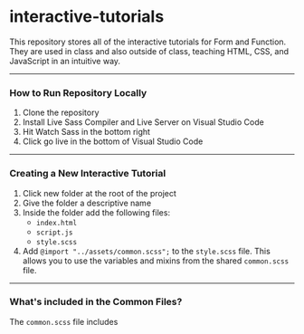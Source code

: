 # interactive-tutorials

This repository stores all of the interactive tutorials for Form and Function.
They are used in class and also outside of class, teaching HTML, CSS, and JavaScript in an intuitive way.

-----

### How to Run Repository Locally

1. Clone the repository
1. Install Live Sass Compiler and Live Server on Visual Studio Code
1. Hit Watch Sass in the bottom right
1. Click go live in the bottom of Visual Studio Code

-----

### Creating a New Interactive Tutorial

1. Click new folder at the root of the project
1. Give the folder a descriptive name
1. Inside the folder add the following files:
    * `index.html`
    * `script.js`
    * `style.scss`
1. Add `@import "../assets/common.scss";` to the `style.scss` file.
  This allows you to use the variables and mixins from the shared `common.scss` file.

------

### What's included in the Common Files?

The `common.scss` file includes